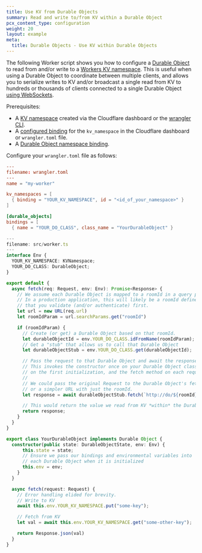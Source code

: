 ```yaml
---
title: Use KV from Durable Objects
summary: Read and write to/from KV within a Durable Object
pcx_content_type: configuration
weight: 20
layout: example
meta:
  title: Durable Objects - Use KV within Durable Objects
---
```


The following Worker script shows you how to configure a [Durable Object](/durable-objects/) to read from and/or write to a [Workers KV namespace](/workers/learning/how-kv-works/). This is useful when using a Durable Object to coordinate between multiple clients, and allows you to serialize writes to KV and/or broadcast a single read from KV to hundreds or thousands of clients connected to a single Durable Object [using WebSockets](/durable-objects/api/websockets/).

Prerequisites:

* A [KV namespace](/kv/api/) created via the Cloudflare dashboard or the [wrangler CLI](/workers/wrangler/install-and-update/).
* A [configured binding](/kv/learning/kv-bindings/) for the `kv_namespace` in the Cloudflare dashboard or `wrangler.toml` file.
* A [Durable Object namespace binding](/workers/wrangler/configuration/#durable-objects).

Configure your `wrangler.toml` file as follows:

```toml
---
filename: wrangler.toml
---
name = "my-worker"

kv_namespaces = [
  { binding = "YOUR_KV_NAMESPACE", id = "<id_of_your_namespace>" }
]

[durable_objects]
bindings = [
  { name = "YOUR_DO_CLASS", class_name = "YourDurableObject" }
```

```ts
---
filename: src/worker.ts
---
interface Env {
  YOUR_KV_NAMESPACE: KVNamespace;
  YOUR_DO_CLASS: DurableObject;
}

export default {
  async fetch(req: Request, env: Env): Promise<Response> {
    // We assume each Durable Object is mapped to a roomId in a query parameter
    // In a production application, this will likely be a roomId defined by your application
    // that you validate (and/or authenticate) first.
    let url = new URL(req.url)
    let roomIdParam = url.searchParams.get("roomId")

    if (roomIdParam) {
      // Create (or get) a Durable Object based on that roomId.
      let durableObjectId = env.YOUR_DO_CLASS.idFromName(roomIdParam);
      // Get a "stub" that allows us to call that Durable Object
      let durableObjectStub = env.YOUR_DO_CLASS.get(durableObjectId);

      // Pass the request to that Durable Object and await the response
      // This invokes the constructor once on your Durable Object class (defined further down)
      // on the first initialization, and the fetch method on each request.
      //
      // We could pass the original Request to the Durable Object's fetch method
      // or a simpler URL with just the roomId.
      let response = await durableObjectStub.fetch(`http://do/${roomId}`);

      // This would return the value we read from KV *within* the Durable Object.
      return response;
    }
  }
}

export class YourDurableObject implements Durable Object {
  constructor(public state: DurableObjectState, env: Env) {
      this.state = state;
      // Ensure we pass our bindings and environmental variables into
      // each Durable Object when it is initialized
      this.env = env;
    }
  }

  async fetch(request: Request) {
    // Error handling elided for brevity.
    // Write to KV
    await this.env.YOUR_KV_NAMESPACE.put("some-key");

    // Fetch from KV
    let val = await this.env.YOUR_KV_NAMESPACE.get("some-other-key");

    return Response.json(val)
  }
}
```



